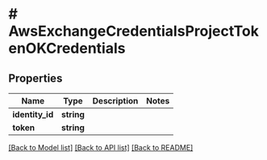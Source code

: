 # # AwsExchangeCredentialsProjectTokenOKCredentials

## Properties

| Name            | Type       | Description | Notes |
| --------------- | ---------- | ----------- | ----- |
| **identity_id** | **string** |             |
| **token**       | **string** |             |

[[Back to Model list]](../../README.md#models) [[Back to API list]](../../README.md#endpoints) [[Back to README]](../../README.md)
